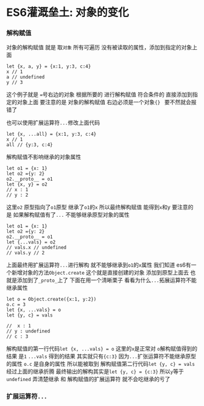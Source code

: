 # ES6灌溉垒土: 对象的变化

### 解构赋值

对象的解构赋值 就是 取`对象` 所有可遍历 没有被读取的属性，添加到指定的对象上面
```
let {x, a, y} = {x:1, y:3, c:4}
x // 1
a // undefined
y // 3
```
这个例子就是 `=`号右边的对象 根据所要的 进行解构赋值 符合条件的 直接添加到指定的对象上面
要注意的是 对象的解构赋值 右边必须是一个对象`{} ` 要不然就会报错了

也可以使用扩展运算符`...`修改上面代码
```
let {x, ...all} = {x:1, y:3, c:4}
x // 1
all // {y:3, c:4}
```
解构赋值不影响继承的对象属性 
```
let o1 = {x: 1}
let o2 ={y: 2}
o2.__proto__ = o1
let {x, y} = o2
// x : 1
// y : 2
```
这里`o2` 原型指向了`o1`原型 继承了`o1`的`x` 所以最终解构赋值 能得到`x`和y
要注意的是 如果解构赋值有了`...` 不能够继承原型对象的属性
```
let o1 = {x: 1}
let o2 ={y: 2}
o2.__proto__ = o1
let {...vals} = o2
// vals.x // undefined
// vals.y // 2
```
上面最终用扩展运算符`...`进行解构 就不能够继承到`o1`的`x`属性
我们知道 es6有一个新增对象的方法`Object.create` 这个就是直接创建的对象 添加到原型上面去 也就是添加到了`_proto_`上了
下面在用一个清晰栗子 看看为什么`...`拓展运算符不能继承属性
```
let o = Object.create({x:1, y:2})
o.c = 3
let {x, ...vals} = o
let {y, c} = vals

//  x : 1
// y : undefined
// c : 3
```
解构赋值的第一行代码`let {x, ...vals} = o` 这里的`x`是正常对 `o`解构赋值得到的结果 是`1`
`...vals` 得到的结果 其实就只有`{c:3}` 因为`...`扩张运算符不能继承原型的属性 `o.c` 是自身的属性 所以能被取到
解构赋值第二行代码`let {y, c} = vals` 经过上面的继承折腾 最终输出的解构其实是`let {y, c} = {c:3}`
所以`y`等于`undefined`
弄清楚继承 和 解构赋值的扩展运算符 就不会吃继承的亏了
### 扩展运算符`...`

